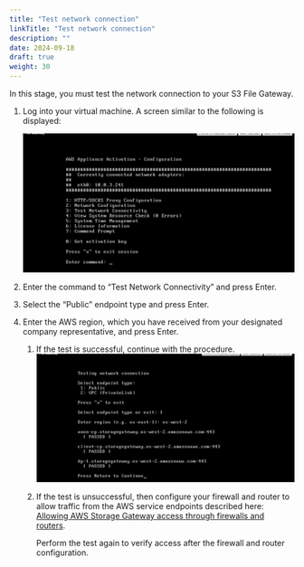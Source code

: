 ```yaml
---
title: "Test network connection"
linkTitle: "Test network connection"
description: ""
date: 2024-09-18
draft: true
weight: 30
---
```


In this stage, you must test the network connection to your S3 File Gateway.

1. Log into your virtual machine. A screen similar to the following is displayed:

   ![](../../../../images/fdps_installation_login_vm.png)
1. Enter the command to “Test Network Connectivity” and press Enter.
1. Select the “Public” endpoint type and press Enter.
1. Enter the AWS region, which you have received from your designated company representative, and press Enter.
   1. If the test is successful, continue with the procedure.
      ![](../../../../images/fdps_installation_test_network.png)

   1. If the test is unsuccessful, then configure your firewall and router to allow traffic from the AWS service endpoints described here: [Allowing AWS Storage Gateway access through firewalls and routers](https://docs.aws.amazon.com/filegateway/latest/files3/Requirements.html#allow-firewall-gateway-access).

      Perform the test again to verify access after the firewall and router configuration.
